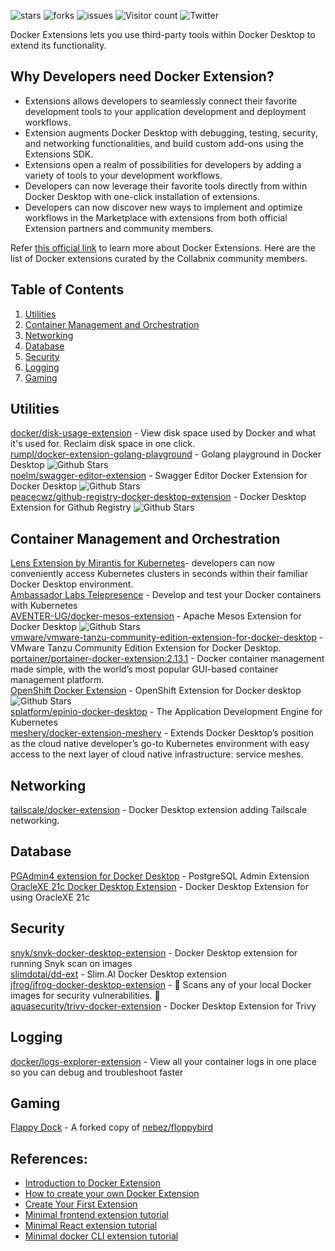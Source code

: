 ![stars](https://img.shields.io/github/stars/collabnix/docker-community-extensions)
![forks](https://img.shields.io/github/forks/collabnix/docker-community-extensions)
![issues](https://img.shields.io/github/issues/collabnix/docker-community-extensions)
![Visitor count](https://shields-io-visitor-counter.herokuapp.com/badge?page=collabnix.docker-community-extensions)
![Twitter](https://img.shields.io/twitter/follow/collabnix?style=social)



Docker Extensions lets you use third-party tools within Docker Desktop to extend its functionality. 


## Why Developers need Docker Extension?
- Extensions allows developers to seamlessly connect their favorite development tools to your application development and deployment workflows. 
- Extension augments Docker Desktop with debugging, testing, security, and networking functionalities, and build custom add-ons using the Extensions SDK.
- Extensions open a realm of possibilities for developers by adding a variety of tools to your development workflows. 
- Developers can now leverage their favorite tools directly from within Docker Desktop with one-click installation of extensions. 
- Developers can now discover new ways to implement and optimize workflows in the Marketplace with extensions from both official Extension partners and community members.

Refer [this official link](https://www.docker.com/products/extensions/) to learn more about Docker Extensions.
Here are the list of Docker extensions curated by the Collabnix community members.


## Table of Contents

1. [Utilities](#utilities)
2. [Container Management and Orchestration](#container-management-and-orchestration)
3. [Networking](#networking)
4. [Database](#database)
5. [Security](#security)
6. [Logging](#logging)
7. [Gaming](#gaming)



## Utilities


[docker/disk-usage-extension](https://hub.docker.com/r/docker/disk-usage-extension) - View disk space used by Docker and what it's used for. Reclaim disk space in one click.  <br>
[rumpl/docker-extension-golang-playground](https://github.com/rumpl/docker-extension-golang-playground) - Golang playground in Docker Desktop ![Github Stars](https://img.shields.io/github/stars/rumpl/docker-extension-golang-playground) <br>
[noelm/swagger-editor-extension](https://github.com/n-murphy/swagger-editor-docker-extension) - Swagger Editor Docker Extension for Docker Desktop ![Github Stars](https://img.shields.io/github/stars/n-murphy/swagger-editor-docker-extension)<br>
[peacecwz/github-registry-docker-desktop-extension](peacecwz/github-registry-docker-desktop-extension) - Docker Desktop Extension for Github Registry ![Github Stars](https://img.shields.io/github/stars/peacecwz/github-registry-docker-desktop-extension)<br>


## Container Management and Orchestration

[Lens Extension by Mirantis for Kubernetes](https://www.mirantis.com/blog/getting-started-with-the-mirantis-lens-kubernetes-extension-in-docker-desktop)- developers can now conveniently access Kubernetes clusters in seconds within their familiar Docker Desktop environment.  <br>
[Ambassador Labs Telepresence](https://www.getambassador.io/kubernetes-learning-center/telepresence-docker-extension/) -  Develop and test your Docker containers with Kubernetes <br>
[AVENTER-UG/docker-mesos-extension](https://github.com/AVENTER-UG/docker-mesos-extension) - Apache Mesos Extension for Docker Desktop ![Github Stars](https://img.shields.io/github/stars/AVENTER-UG/docker-mesos-extension)<br>
[vmware/vmware-tanzu-community-edition-extension-for-docker-desktop](https://hub.docker.com/r/vmware/vmware-tanzu-community-edition-extension-for-docker-desktop) - VMware Tanzu Community Edition Extension for Docker Desktop.  <br>
[portainer/portainer-docker-extension:2.13.1](https://hub.docker.com/r/portainer/portainer-docker-extension) - Docker container management made simple, with the world’s most popular GUI-based container management platform. <br>
[OpenShift Docker Extension](https://github.com/redhat-developer/openshift-dd-ext) - OpenShift Extension for Docker desktop ![Github Stars](https://img.shields.io/github/stars/redhat-developer/openshift-dd-ext)<br>
[splatform/epinio-docker-desktop](https://hub.docker.com/r/splatform/epinio-docker-desktop) - The Application Development Engine for Kubernetes <br>
[meshery/docker-extension-meshery](https://hub.docker.com/r/meshery/docker-extension-meshery) - Extends Docker Desktop’s position as the cloud native developer’s go-to Kubernetes environment with easy access to the next layer of cloud native infrastructure: service meshes.



## Networking

[tailscale/docker-extension](https://hub.docker.com/r/tailscale/docker-extension) - Docker Desktop extension adding Tailscale networking.  <br>


## Database

[PGAdmin4 extension for Docker Desktop](https://hub.docker.com/r/mochoa/pgadmin4-docker-extension) - PostgreSQL Admin Extension  <br>
[OracleXE 21c Docker Desktop Extension](https://hub.docker.com/r/mochoa/oraclexe-docker-extension) - Docker Desktop Extension for using OracleXE 21c <br>


## Security

[snyk/snyk-docker-desktop-extension](https://hub.docker.com/r/snyk/snyk-docker-desktop-extension) - Docker Desktop extension for running Snyk scan on images <br>
[slimdotai/dd-ext](https://hub.docker.com/r/slimdotai/dd-ext) - Slim.AI Docker Desktop extension <br>
[jfrog/jfrog-docker-desktop-extension](https://hub.docker.com/r/jfrog/jfrog-docker-desktop-extension) - 🐸 Scans any of your local Docker images for security vulnerabilities. 🐋 <br>
[aquasecurity/trivy-docker-extension](https://github.com/aquasecurity/trivy-docker-extension) - Docker Desktop Extension for Trivy <br>


## Logging

[docker/logs-explorer-extension](https://hub.docker.com/r/docker/logs-explorer-extension) - View all your container logs in one place so you can debug and troubleshoot faster <br>

## Gaming

[Flappy Dock](https://github.com/mikesir87/floppybird) - A forked copy of [nebez/floppybird](https://github.com/nebez/floppybird)



## References:

- [Introduction to Docker Extension](https://docs.docker.com/desktop/extensions/)
- [How to create your own Docker Extension](https://docs.docker.com/desktop/extensions-sdk/)
- [Create Your First Extension](https://docs.docker.com/desktop/extensions-sdk/tutorials/initialize/)
- [Minimal frontend extension tutorial](https://docs.docker.com/desktop/extensions-sdk/tutorials/minimal-frontend-extension/)
- [Minimal React extension tutorial](https://docs.docker.com/desktop/extensions-sdk/tutorials/react-extension/)
- [Minimal docker CLI extension tutorial](https://docs.docker.com/desktop/extensions-sdk/tutorials/minimal-frontend-using-docker-cli/)





